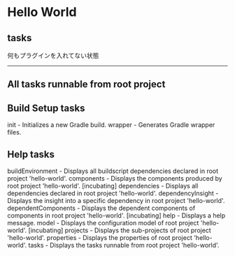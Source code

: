 # Hello World

## tasks
何もプラグインを入れてない状態

------------------------------------------------------------
All tasks runnable from root project
------------------------------------------------------------

Build Setup tasks
-----------------
init - Initializes a new Gradle build.
wrapper - Generates Gradle wrapper files.

Help tasks
----------
buildEnvironment - Displays all buildscript dependencies declared in root project 'hello-world'.
components - Displays the components produced by root project 'hello-world'. [incubating]
dependencies - Displays all dependencies declared in root project 'hello-world'.
dependencyInsight - Displays the insight into a specific dependency in root project 'hello-world'.
dependentComponents - Displays the dependent components of components in root project 'hello-world'. [incubating]
help - Displays a help message.
model - Displays the configuration model of root project 'hello-world'. [incubating]
projects - Displays the sub-projects of root project 'hello-world'.
properties - Displays the properties of root project 'hello-world'.
tasks - Displays the tasks runnable from root project 'hello-world'.

